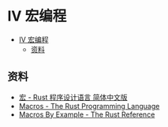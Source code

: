 # IV 宏编程

<!--ts-->
* [IV 宏编程](#iv-宏编程)
   * [资料](#资料)

<!-- Created by https://github.com/ekalinin/github-markdown-toc -->
<!-- Added by: runner, at: Fri Oct 21 11:50:58 UTC 2022 -->

<!--te-->

## 资料

- [宏 - Rust 程序设计语言 简体中文版](https://kaisery.github.io/trpl-zh-cn/ch19-06-macros.html)
- [Macros - The Rust Programming Language](https://doc.rust-lang.org/book/ch19-06-macros.html)
- [Macros By Example - The Rust Reference](https://doc.rust-lang.org/reference/macros-by-example.html)



